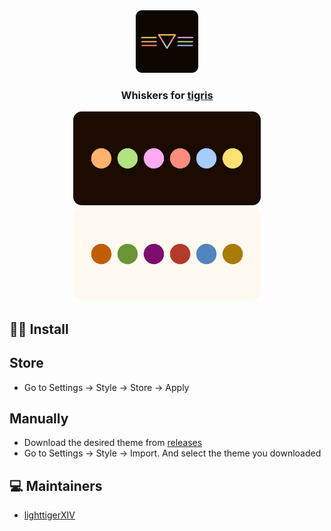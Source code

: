 <div align="center">

<img src="https://raw.githubusercontent.com/Whiskers-Color-Scheme/assets/refs/heads/main/logos/cover-panther-color-rounded.png" width="100">

### Whiskers for [tigris](https://github.com/Whiskers-Apps/tigris)

<div>
    <img src="https://raw.githubusercontent.com/Whiskers-Color-Scheme/assets/f73d25d4aa4480b7c4d593fb6ae8f4288f3fb5c0/previews/panther-preview.svg" width="300">
    <img src="https://raw.githubusercontent.com/Whiskers-Color-Scheme/assets/f73d25d4aa4480b7c4d593fb6ae8f4288f3fb5c0/previews/tiger-preview.svg" width="300">
</div>
</div>

## 👷‍♂️ Install

## Store

- Go to Settings -> Style -> Store -> Apply

## Manually

- Download the desired theme from [releases](https://github.com/Whiskers-Color-Scheme/tigris/releases)
- Go to Settings -> Style -> Import. And select the theme you downloaded

## 💻 Maintainers

- [lighttigerXIV](https://github.com/lighttigerXIV)
